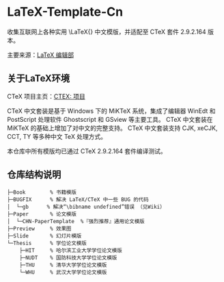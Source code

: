 LaTeX-Template-Cn
=================

收集互联网上各种实用 \LaTeX{} 中文模版，并适配至 CTeX 套件 2.9.2.164 版本。

主要来源：[LaTeX 编辑部 ](http://zzg34b.w3.c361.com/templet/graduateThesis.htm)

## 关于LaTeX环境

CTeX 项目主页：[CTEX: 项目](http://www.ctex.org/HomePage)

CTeX 中文套装是基于 Windows 下的 MiKTeX 系统，集成了编辑器 WinEdt 和 PostScript 处理软件 Ghostscript 和 GSview 等主要工具。 CTeX 中文套装在 MiKTeX 的基础上增加了对中文的完整支持。 CTeX 中文套装支持 CJK, xeCJK, CCT, TY 等多种中文 TeX 处理方式。

本仓库中所有模版均已通过 CTeX 2.9.2.164 套件编译测试。

## 仓库结构说明

```
├─Book        % 书籍模版
├─BUGFIX      % 解决 LaTeX/CTeX 中一些 BUG 的代码
│  └─gb      % 解决“\bibname undefined”错误 （见Wiki）
├─Paper       % 论文模版
│  └─CHN-PaperTemplate  %『强烈推荐』通用论文模版
├─Preview     % 效果图
├─Slide       % 幻灯片模版
└─Thesis      % 学位论文模版
    ├─HIT     % 哈尔滨工业大学学位论文模版
    ├─NUDT    % 国防科技大学学位论文模版
    ├─THU     % 清华大学学位论文模版
    └─WHU     % 武汉大学学位论文模版
```
